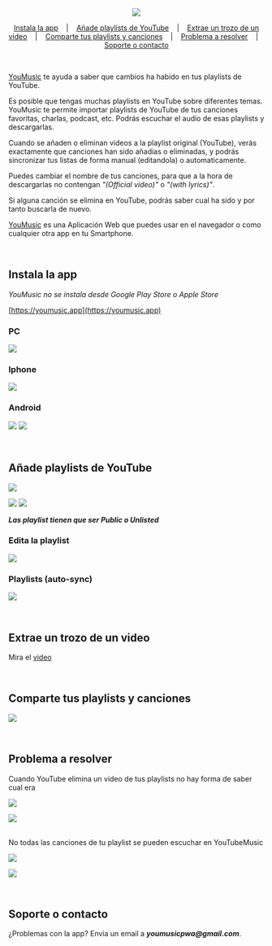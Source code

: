 <p align=center>

  <img src="logo.png"/>

</p>


<p align="center">
  <a href="#instala-la-app">Instala la app</a>
  &nbsp;&nbsp;&nbsp;|&nbsp;&nbsp;&nbsp;
  <a href="#añade-playlists-de-youtube">Añade playlists de YouTube</a>
  &nbsp;&nbsp;&nbsp;|&nbsp;&nbsp;&nbsp;
  <a href="#extrae-un-trozo-de-un-video">Extrae un trozo de un video</a>
  &nbsp;&nbsp;&nbsp;|&nbsp;&nbsp;&nbsp;
  <a href="#comparte-tus-playlists-y-canciones">Comparte tus playlists y canciones</a>
  &nbsp;&nbsp;&nbsp;|&nbsp;&nbsp;&nbsp;
  <a href="#problema-a-resolver">Problema a resolver</a>
  &nbsp;&nbsp;&nbsp;|&nbsp;&nbsp;&nbsp;
  <a href="#soporte-o-contacto">Soporte o contacto</a>
</p>

<br>

[YouMusic](https://youmusic.app) te ayuda a saber que cambios ha habido en tus playlists de YouTube. 

Es posible que tengas muchas playlists en YouTube sobre diferentes temas. YouMusic te permite importar playlists de YouTube de tus canciones favoritas, charlas, podcast, etc. Podrás escuchar el audio de esas playlists y descargarlas.

Cuando se añaden o eliminan videos a la playlist original (YouTube), verás exactamente que canciones han sido añadias o eliminadas, y podrás sincronizar tus listas de forma manual (editandola) o automaticamente.

Puedes cambiar el nombre de tus canciones, para que a la hora de descargarlas no contengan _"(Official video)"_ o _"(with lyrics)"_.

Si alguna canción se elimina en YouTube, podrás saber cual ha sido y por tanto buscarla de nuevo.

[YouMusic](https://youmusic.app) es una Aplicación Web que puedes usar en el navegador o como cualquier otra app en tu Smartphone.


<br>

## Instala la app
_YouMusic no se instala desde Google Play Store o Apple Store_

[https://youmusic.app](https://youmusic.app)

### PC
![](installDesktop.gif)

### Iphone
![](installIphone.gif)

### Android
![](installAndroidAuto.gif)
![](installAndroidManual.gif)


<br>

## Añade playlists de YouTube
![](addPlaylist.gif)

![](publicPlaylists.png)
![](publicPlaylists2.png)

**_Las playlist tienen que ser Public o Unlisted_**


### Edita la playlist
![](editAndSync.gif)

### Playlists (auto-sync)
![](auto-sync.gif)


<br>

## Extrae un trozo de un video
Mira el [video](https://youtu.be/xWxEDVjj5b8)


<br>

## Comparte tus playlists y canciones
![](share.gif)


<br>

## Problema a resolver
Cuando YouTube elimina un video de tus playlists no hay forma de saber cual era
<p>
  <img src="youtubeRemovedVideos.png"/>
</p>

<p>
  <img src="youtubeRemovedVideos2.png"/>
</p>

<br>
No todas las canciones de tu playlist se pueden escuchar en YouTubeMusic
<p>
  <img src="youtubeMusicNotPlayable.png"/>
</p>

<p>
  <img src="youtubeMusicNotPlayable2.png"/>
</p>


<br>

## Soporte o contacto

¿Problemas con la app? Envia un email a **_youmusicpwa@gmail.com_**.

